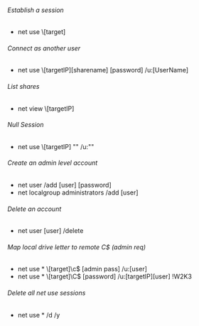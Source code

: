 ###### Establish a session
* net use \\[target]

###### Connect as another user
* net use \\[targetIP]\[sharename] [password] /u:[UserName]

###### List shares
* net view \\[targetIP]

###### Null Session
* net use \\[targetIP] "" /u:""

###### Create an admin level account
* net user /add [user] [password]
* net localgroup administrators /add [user]

###### Delete an account
* net user [user] /delete

###### Map local drive letter to remote C$ (admin req)
* net use * \\[target]\c$ [admin pass] /u:[user]
* net use * \\[target]\C$ [password] /u:[targetIP]\[user] !W2K3

###### Delete all net use sessions
* net use * /d /y
